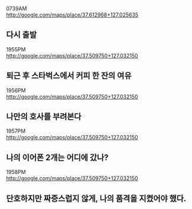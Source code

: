 0739AM  
http://google.com/maps/place/37.612968+127.025635  
  
다시 출발
----------
  
1955PM  
http://google.com/maps/place/37.509750+127.032150  
  
퇴근 후 스타벅스에서 커피 한 잔의 여유
----------
  
1956PM  
http://google.com/maps/place/37.509750+127.032150  
  
나만의 호사를 부려본다
----------
  
1957PM  
http://google.com/maps/place/37.509750+127.032150  
  
나의 이어폰 2개는 어디에 갔나?
----------
  
1958PM  
http://google.com/maps/place/37.509750+127.032150  
  
단호하지만 짜증스럽지 않게, 나의 품격을 지켰어야 했다. 
----------
  
